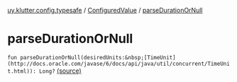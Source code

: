 [uy.klutter.config.typesafe](../index.md) / [ConfiguredValue](index.md) / [parseDurationOrNull](.)


# parseDurationOrNull

`fun parseDurationOrNull(desiredUnits:&nbsp;[TimeUnit](http://docs.oracle.com/javase/6/docs/api/java/util/concurrent/TimeUnit.html)): Long?` [(source)](https://github.com/kohesive/klutter/blob/master/config-typesafe-jdk6/src/main/kotlin/uy/klutter/config/typesafe/TypesafeConfig_Ext.kt#L80)


